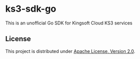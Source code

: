 # ks3-sdk-go

This is an unofficial Go SDK for Kingsoft Cloud KS3 services


## License

This project is distributed under [Apache License, Version 2.0](LICENSE).
